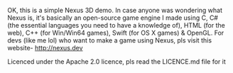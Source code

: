 OK, this is a simple Nexus 3D demo.
In case anyone was wondering what Nexus is, it's basically an open-source game engine I made using C, C# (the essential languages you need to have a knowledge of), HTML (for the web), C++ (for Win/Win64 games), Swift (for OS X games) & OpenGL.
For devs (like me lol) who want to make a game using Nexus, pls visit this website- http://nexus.dev

Licenced under the Apache 2.0 licence, pls read the LICENCE.md file for it
